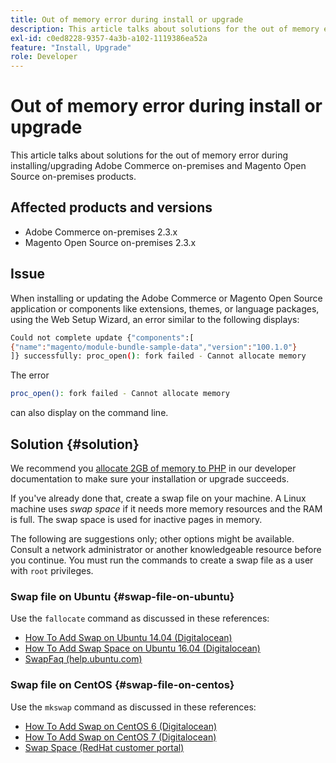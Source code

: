 ```yaml
---
title: Out of memory error during install or upgrade
description: This article talks about solutions for the out of memory error during installing/upgrading Adobe Commerce on-premises and Magento Open Source on-premises products.
exl-id: c0ed8228-9357-4a3b-a102-1119386ea52a
feature: "Install, Upgrade"
role: Developer
---
```

# Out of memory error during install or upgrade

This article talks about solutions for the out of memory error during installing/upgrading Adobe Commerce on-premises and Magento Open Source on-premises products.

## Affected products and versions

* Adobe Commerce on-premises 2.3.x
* Magento Open Source on-premises 2.3.x

## Issue

When installing or updating the Adobe Commerce or Magento Open Source application or components like extensions, themes, or language packages, using the Web Setup Wizard, an error similar to the following displays:

```bash
Could not complete update {"components":[
{"name":"magento/module-bundle-sample-data","version":"100.1.0"}
]} successfully: proc_open(): fork failed - Cannot allocate memory
```

The error

```bash
proc_open(): fork failed - Cannot allocate memory
```

can also display on the command line.

## Solution {#solution}

We recommend you [allocate 2GB of memory to PHP](https://devdocs.magento.com/guides/v2.3/install-gde/prereq/php-settings.html) in our developer documentation to make sure your installation or upgrade succeeds.

If you've already done that, create a swap file on your machine. A Linux machine uses *swap space* if it needs more memory resources and the RAM is full. The swap space is used for inactive pages in memory.

The following are suggestions only; other options might be available. Consult a network administrator or another knowledgeable resource before you continue. You must run the commands to create a swap file as a user with `root` privileges.

### Swap file on Ubuntu {#swap-file-on-ubuntu}

Use the `fallocate` command as discussed in these references:

* [How To Add Swap on Ubuntu 14.04 (Digitalocean)](https://www.digitalocean.com/community/tutorials/how-to-add-swap-on-ubuntu-14-04)
* [How To Add Swap Space on Ubuntu 16.04 (Digitalocean)](https://www.digitalocean.com/community/tutorials/how-to-add-swap-space-on-ubuntu-16-04)
* [SwapFaq (help.ubuntu.com)](https://help.ubuntu.com/community/SwapFaq)

### Swap file on CentOS {#swap-file-on-centos}

Use the `mkswap` command as discussed in these references:

* [How To Add Swap on CentOS 6 (Digitalocean)](https://www.digitalocean.com/community/tutorials/how-to-add-swap-on-centos-6)
* [How To Add Swap on CentOS 7 (Digitalocean)](https://www.digitalocean.com/community/tutorials/how-to-add-swap-on-centos-7)
* [Swap Space (RedHat customer portal)](https://access.redhat.com/documentation/en-US/Red_Hat_Enterprise_Linux/6/html/Storage_Administration_Guide/ch-swapspace.html)
